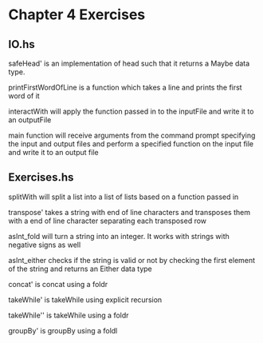 # Chapter 4 Exercises

## IO.hs

safeHead' is an implementation of head such that it returns a Maybe data type.

printFirstWordOfLine is a function which takes a line and prints the first word of it

interactWith will apply the function passed in to the inputFile and write it to an outputFile

main function will receive arguments from the command prompt specifying the input and  output files and perform a specified function on the input file and write it to an output file

## Exercises.hs

splitWith will split a list into a list of lists based on a function passed in

transpose' takes a string with end of line characters and transposes them with a end of line character separating each transposed row

asInt_fold will turn a string into an integer. It works with strings with negative signs as well

asInt_either checks if the string is valid or not by checking the first element of the string and returns an Either data type

concat' is concat using a foldr

takeWhile' is takeWhile using explicit recursion

takeWhile'' is takeWhile using a foldr

groupBy' is groupBy using a foldl
